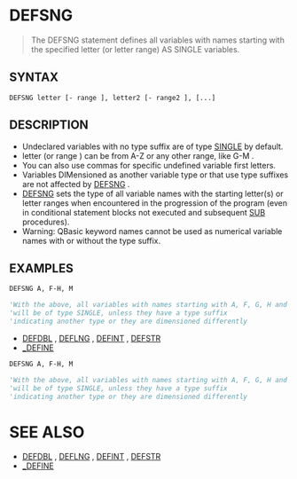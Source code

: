 # DEFSNG
> The DEFSNG statement defines all variables with names starting with the specified letter (or letter range) AS SINGLE variables.

## SYNTAX
`DEFSNG letter [- range ], letter2 [- range2 ], [...]`

## DESCRIPTION
* Undeclared variables with no type suffix are of type [SINGLE](SINGLE.md) by default.
* letter (or range ) can be from A-Z or any other range, like G-M .
* You can also use commas for specific undefined variable first letters.
* Variables DIMensioned as another variable type or that use type suffixes are not affected by [DEFSNG](DEFSNG.md) .
* [DEFSNG](DEFSNG.md) sets the type of all variable names with the starting letter(s) or letter ranges when encountered in the progression of the program (even in conditional statement blocks not executed and subsequent [SUB](SUB.md) procedures).
* Warning: QBasic keyword names cannot be used as numerical variable names with or without the type suffix.


## EXAMPLES

```vb
DEFSNG A, F-H, M

'With the above, all variables with names starting with A, F, G, H and M
'will be of type SINGLE, unless they have a type suffix
'indicating another type or they are dimensioned differently
```

* [DEFDBL](DEFDBL.md) , [DEFLNG](DEFLNG.md) , [DEFINT](DEFINT.md) , [DEFSTR](DEFSTR.md)
* [_DEFINE](_DEFINE.md)

```vb
DEFSNG A, F-H, M

'With the above, all variables with names starting with A, F, G, H and M
'will be of type SINGLE, unless they have a type suffix
'indicating another type or they are dimensioned differently
```



# SEE ALSO
* [DEFDBL](DEFDBL.md) , [DEFLNG](DEFLNG.md) , [DEFINT](DEFINT.md) , [DEFSTR](DEFSTR.md)
* [_DEFINE](_DEFINE.md)

